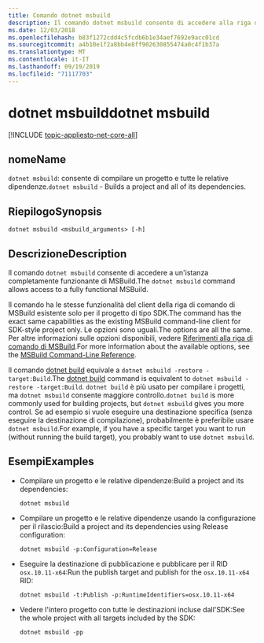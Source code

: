 ```yaml
---
title: Comando dotnet msbuild
description: Il comando dotnet msbuild consente di accedere alla riga di comando di MSBuild.
ms.date: 12/03/2018
ms.openlocfilehash: b83f1272cdd4c5fcdb6b1e34aef7692e9acc01cd
ms.sourcegitcommit: a4b10e1f2a8bb4e8ff902630855474a0c4f1b37a
ms.translationtype: MT
ms.contentlocale: it-IT
ms.lasthandoff: 09/19/2019
ms.locfileid: "71117703"
---
```

# <a name="dotnet-msbuild"></a><span data-ttu-id="2e856-103">dotnet msbuild</span><span class="sxs-lookup"><span data-stu-id="2e856-103">dotnet msbuild</span></span>

[!INCLUDE [topic-appliesto-net-core-all](../../../includes/topic-appliesto-net-core-all.md)]

## <a name="name"></a><span data-ttu-id="2e856-104">nome</span><span class="sxs-lookup"><span data-stu-id="2e856-104">Name</span></span>

<span data-ttu-id="2e856-105">`dotnet msbuild`: consente di compilare un progetto e tutte le relative dipendenze.</span><span class="sxs-lookup"><span data-stu-id="2e856-105">`dotnet msbuild` - Builds a project and all of its dependencies.</span></span>

## <a name="synopsis"></a><span data-ttu-id="2e856-106">Riepilogo</span><span class="sxs-lookup"><span data-stu-id="2e856-106">Synopsis</span></span>

`dotnet msbuild <msbuild_arguments> [-h]`

## <a name="description"></a><span data-ttu-id="2e856-107">Descrizione</span><span class="sxs-lookup"><span data-stu-id="2e856-107">Description</span></span>

<span data-ttu-id="2e856-108">Il comando `dotnet msbuild` consente di accedere a un'istanza completamente funzionante di MSBuild.</span><span class="sxs-lookup"><span data-stu-id="2e856-108">The `dotnet msbuild` command allows access to a fully functional MSBuild.</span></span>

<span data-ttu-id="2e856-109">Il comando ha le stesse funzionalità del client della riga di comando di MSBuild esistente solo per il progetto di tipo SDK.</span><span class="sxs-lookup"><span data-stu-id="2e856-109">The command has the exact same capabilities as the existing MSBuild command-line client for SDK-style project only.</span></span> <span data-ttu-id="2e856-110">Le opzioni sono uguali.</span><span class="sxs-lookup"><span data-stu-id="2e856-110">The options are all the same.</span></span> <span data-ttu-id="2e856-111">Per altre informazioni sulle opzioni disponibili, vedere [Riferimenti alla riga di comando di MSBuild](/visualstudio/msbuild/msbuild-command-line-reference).</span><span class="sxs-lookup"><span data-stu-id="2e856-111">For more information about the available options, see the [MSBuild Command-Line Reference](/visualstudio/msbuild/msbuild-command-line-reference).</span></span>

<span data-ttu-id="2e856-112">Il comando [dotnet build](dotnet-build.md) equivale a `dotnet msbuild -restore -target:Build`.</span><span class="sxs-lookup"><span data-stu-id="2e856-112">The [dotnet build](dotnet-build.md) command is equivalent to `dotnet msbuild -restore -target:Build`.</span></span> <span data-ttu-id="2e856-113">`dotnet build` è più usato per compilare i progetti, ma `dotnet msbuild` consente maggiore controllo.</span><span class="sxs-lookup"><span data-stu-id="2e856-113">`dotnet build` is more commonly used for building projects, but `dotnet msbuild` gives you more control.</span></span> <span data-ttu-id="2e856-114">Se ad esempio si vuole eseguire una destinazione specifica (senza eseguire la destinazione di compilazione), probabilmente è preferibile usare `dotnet msbuild`.</span><span class="sxs-lookup"><span data-stu-id="2e856-114">For example, if you have a specific target you want to run (without running the build target), you probably want to use `dotnet msbuild`.</span></span>

## <a name="examples"></a><span data-ttu-id="2e856-115">Esempi</span><span class="sxs-lookup"><span data-stu-id="2e856-115">Examples</span></span>

* <span data-ttu-id="2e856-116">Compilare un progetto e le relative dipendenze:</span><span class="sxs-lookup"><span data-stu-id="2e856-116">Build a project and its dependencies:</span></span>

  ```dotnetcli
  dotnet msbuild
  ```

* <span data-ttu-id="2e856-117">Compilare un progetto e le relative dipendenze usando la configurazione per il rilascio:</span><span class="sxs-lookup"><span data-stu-id="2e856-117">Build a project and its dependencies using Release configuration:</span></span>

  ```dotnetcli
  dotnet msbuild -p:Configuration=Release
  ```

* <span data-ttu-id="2e856-118">Eseguire la destinazione di pubblicazione e pubblicare per il RID `osx.10.11-x64`:</span><span class="sxs-lookup"><span data-stu-id="2e856-118">Run the publish target and publish for the `osx.10.11-x64` RID:</span></span>

  ```dotnetcli
  dotnet msbuild -t:Publish -p:RuntimeIdentifiers=osx.10.11-x64
  ```

* <span data-ttu-id="2e856-119">Vedere l'intero progetto con tutte le destinazioni incluse dall'SDK:</span><span class="sxs-lookup"><span data-stu-id="2e856-119">See the whole project with all targets included by the SDK:</span></span>

  ```dotnetcli
  dotnet msbuild -pp
  ```
